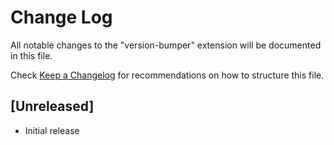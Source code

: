 # Change Log

All notable changes to the "version-bumper" extension will be documented in this file.

Check [Keep a Changelog](http://keepachangelog.com/) for recommendations on how to structure this file.

## [Unreleased]

- Initial release